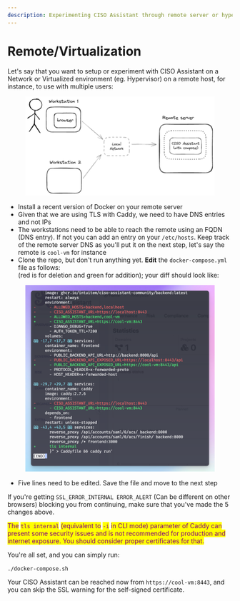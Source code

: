 ```yaml
---
description: Experimenting CISO Assistant through remote server or hypervisor
---
```


# Remote/Virtualization

Let's say that you want to setup or experiment with CISO Assistant on a Network or Virtualized environment (eg. Hypervisor) on a remote host, for instance, to use with multiple users:



<figure><img src="../.gitbook/assets/image (7).png" alt=""><figcaption></figcaption></figure>

* Install a recent version of Docker on your remote server
* Given that we are using TLS with Caddy, we need to have DNS entries and not IPs
* The workstations need to be able to reach the remote using an FQDN (DNS entry). If not you can add an entry on your `/etc/hosts`. Keep track of the remote server DNS as you'll put it on the next step, let's say the remote is `cool-vm` for instance
* Clone the repo, but don't run anything yet. **Edit** the `docker-compose.yml` file as follows:\
  (red is for deletion and green for addition); your diff should look like:

<figure><img src="../.gitbook/assets/image (10).png" alt=""><figcaption></figcaption></figure>

* Five lines need to be edited. Save the file and move to the next step

If you're getting `SSL_ERROR_INTERNAL ERROR_ALERT` (Can be different on other browsers) blocking you from continuing, make sure that you've made the 5 changes above.

<mark style="color:purple;">The</mark> <mark style="color:purple;"></mark><mark style="color:purple;">`tls internal`</mark> <mark style="color:purple;"></mark><mark style="color:purple;">(equivalent to</mark> <mark style="color:purple;"></mark><mark style="color:purple;">`-i`</mark> <mark style="color:purple;"></mark><mark style="color:purple;">in CLI mode) parameter of Caddy can present some security issues and is not recommended for production and internet exposure. You should consider proper certificates for that.</mark>



You're all set, and you can simply run:

```
./docker-compose.sh
```

Your CISO Assistant can be reached now from  `https://cool-vm:8443`, and you can skip the SSL warning for the self-signed certificate.
